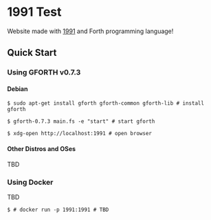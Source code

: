 # 1991 Test

Website made with [1991](https://github.com/urlysses/1991) and Forth programming language!

## Quick Start

### Using GFORTH v0.7.3

#### Debian

```console
$ sudo apt-get install gforth gforth-common gforth-lib # install gforth

$ gforth-0.7.3 main.fs -e "start" # start gforth

$ xdg-open http://localhost:1991 # open browser
```

#### Other Distros and OSes

TBD

### Using Docker

TBD

```console
$ # docker run -p 1991:1991 # TBD
```
